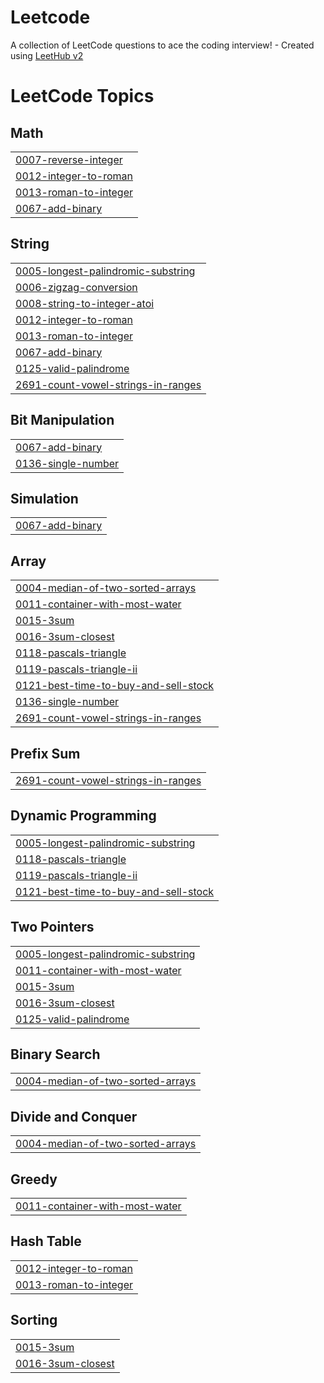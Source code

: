 # Leetcode
A collection of LeetCode questions to ace the coding interview! - Created using [LeetHub v2](https://github.com/arunbhardwaj/LeetHub-2.0)

<!---LeetCode Topics Start-->
# LeetCode Topics
## Math
|  |
| ------- |
| [0007-reverse-integer](https://github.com/Son2k5/Leetcode/tree/master/0007-reverse-integer) |
| [0012-integer-to-roman](https://github.com/Son2k5/Leetcode/tree/master/0012-integer-to-roman) |
| [0013-roman-to-integer](https://github.com/Son2k5/Leetcode/tree/master/0013-roman-to-integer) |
| [0067-add-binary](https://github.com/Son2k5/Leetcode/tree/master/0067-add-binary) |
## String
|  |
| ------- |
| [0005-longest-palindromic-substring](https://github.com/Son2k5/Leetcode/tree/master/0005-longest-palindromic-substring) |
| [0006-zigzag-conversion](https://github.com/Son2k5/Leetcode/tree/master/0006-zigzag-conversion) |
| [0008-string-to-integer-atoi](https://github.com/Son2k5/Leetcode/tree/master/0008-string-to-integer-atoi) |
| [0012-integer-to-roman](https://github.com/Son2k5/Leetcode/tree/master/0012-integer-to-roman) |
| [0013-roman-to-integer](https://github.com/Son2k5/Leetcode/tree/master/0013-roman-to-integer) |
| [0067-add-binary](https://github.com/Son2k5/Leetcode/tree/master/0067-add-binary) |
| [0125-valid-palindrome](https://github.com/Son2k5/Leetcode/tree/master/0125-valid-palindrome) |
| [2691-count-vowel-strings-in-ranges](https://github.com/Son2k5/Leetcode/tree/master/2691-count-vowel-strings-in-ranges) |
## Bit Manipulation
|  |
| ------- |
| [0067-add-binary](https://github.com/Son2k5/Leetcode/tree/master/0067-add-binary) |
| [0136-single-number](https://github.com/Son2k5/Leetcode/tree/master/0136-single-number) |
## Simulation
|  |
| ------- |
| [0067-add-binary](https://github.com/Son2k5/Leetcode/tree/master/0067-add-binary) |
## Array
|  |
| ------- |
| [0004-median-of-two-sorted-arrays](https://github.com/Son2k5/Leetcode/tree/master/0004-median-of-two-sorted-arrays) |
| [0011-container-with-most-water](https://github.com/Son2k5/Leetcode/tree/master/0011-container-with-most-water) |
| [0015-3sum](https://github.com/Son2k5/Leetcode/tree/master/0015-3sum) |
| [0016-3sum-closest](https://github.com/Son2k5/Leetcode/tree/master/0016-3sum-closest) |
| [0118-pascals-triangle](https://github.com/Son2k5/Leetcode/tree/master/0118-pascals-triangle) |
| [0119-pascals-triangle-ii](https://github.com/Son2k5/Leetcode/tree/master/0119-pascals-triangle-ii) |
| [0121-best-time-to-buy-and-sell-stock](https://github.com/Son2k5/Leetcode/tree/master/0121-best-time-to-buy-and-sell-stock) |
| [0136-single-number](https://github.com/Son2k5/Leetcode/tree/master/0136-single-number) |
| [2691-count-vowel-strings-in-ranges](https://github.com/Son2k5/Leetcode/tree/master/2691-count-vowel-strings-in-ranges) |
## Prefix Sum
|  |
| ------- |
| [2691-count-vowel-strings-in-ranges](https://github.com/Son2k5/Leetcode/tree/master/2691-count-vowel-strings-in-ranges) |
## Dynamic Programming
|  |
| ------- |
| [0005-longest-palindromic-substring](https://github.com/Son2k5/Leetcode/tree/master/0005-longest-palindromic-substring) |
| [0118-pascals-triangle](https://github.com/Son2k5/Leetcode/tree/master/0118-pascals-triangle) |
| [0119-pascals-triangle-ii](https://github.com/Son2k5/Leetcode/tree/master/0119-pascals-triangle-ii) |
| [0121-best-time-to-buy-and-sell-stock](https://github.com/Son2k5/Leetcode/tree/master/0121-best-time-to-buy-and-sell-stock) |
## Two Pointers
|  |
| ------- |
| [0005-longest-palindromic-substring](https://github.com/Son2k5/Leetcode/tree/master/0005-longest-palindromic-substring) |
| [0011-container-with-most-water](https://github.com/Son2k5/Leetcode/tree/master/0011-container-with-most-water) |
| [0015-3sum](https://github.com/Son2k5/Leetcode/tree/master/0015-3sum) |
| [0016-3sum-closest](https://github.com/Son2k5/Leetcode/tree/master/0016-3sum-closest) |
| [0125-valid-palindrome](https://github.com/Son2k5/Leetcode/tree/master/0125-valid-palindrome) |
## Binary Search
|  |
| ------- |
| [0004-median-of-two-sorted-arrays](https://github.com/Son2k5/Leetcode/tree/master/0004-median-of-two-sorted-arrays) |
## Divide and Conquer
|  |
| ------- |
| [0004-median-of-two-sorted-arrays](https://github.com/Son2k5/Leetcode/tree/master/0004-median-of-two-sorted-arrays) |
## Greedy
|  |
| ------- |
| [0011-container-with-most-water](https://github.com/Son2k5/Leetcode/tree/master/0011-container-with-most-water) |
## Hash Table
|  |
| ------- |
| [0012-integer-to-roman](https://github.com/Son2k5/Leetcode/tree/master/0012-integer-to-roman) |
| [0013-roman-to-integer](https://github.com/Son2k5/Leetcode/tree/master/0013-roman-to-integer) |
## Sorting
|  |
| ------- |
| [0015-3sum](https://github.com/Son2k5/Leetcode/tree/master/0015-3sum) |
| [0016-3sum-closest](https://github.com/Son2k5/Leetcode/tree/master/0016-3sum-closest) |
<!---LeetCode Topics End-->